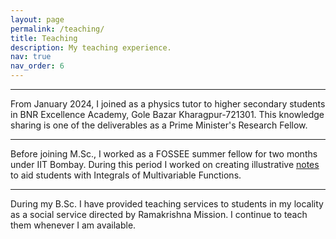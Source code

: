 ```yaml
---
layout: page
permalink: /teaching/
title: Teaching
description: My teaching experience.
nav: true
nav_order: 6
---
```


----
From January 2024, I joined as a physics tutor to higher secondary students in BNR Excellence Academy, Gole Bazar Kharagpur-721301. This knowledge sharing is one of the deliverables as a Prime Minister's Research Fellow.

----
Before joining M.Sc., I worked as a FOSSEE summer fellow for two months under IIT Bombay. During this period I worked on creating illustrative [notes](https://math.animations.fossee.in/contents/calculus-of-several-variables) to aid students with Integrals of Multivariable Functions.

----
During my B.Sc. I have provided teaching services to students in my locality as a social service directed by Ramakrishna Mission. I continue to teach them whenever I am available. 
